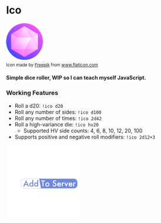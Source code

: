 # Ico

<img src="/images/icon.png" alt="icon" width="100"/>
<sub><div>Icon made by <a href="https://www.flaticon.com/authors/freepik" title="Freepik">Freepik</a> from <a href="https://www.flaticon.com/" title="Flaticon">www.flaticon.com</a></div></sub>

#### Simple dice roller, WIP so I can teach myself JavaScript.

### Working Features

- Roll a d20: `!ico d20`
- Roll any number of sides: `!ico d100`
- Roll any number of times: `!ico 2d42`
- Roll a high-variance die: `!ico hv20`
  - Supported HV side counts: 4, 6, 8, 10, 12, 20, 100
- Supports positive and negative roll modifiers: `!ico 2d12+3`


<a href="https://discordapp.com/oauth2/authorize?client_id=710326361264226374&scope=bot"><img src="/images/add_button.png" alt="add" width="200"/></a>

